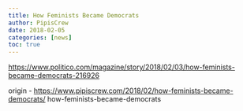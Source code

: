 ```yaml
---
title: How Feminists Became Democrats
author: PipisCrew
date: 2018-02-05
categories: [news]
toc: true
---
```


https://www.politico.com/magazine/story/2018/02/03/how-feminists-became-democrats-216926

origin - https://www.pipiscrew.com/2018/02/how-feminists-became-democrats/ how-feminists-became-democrats